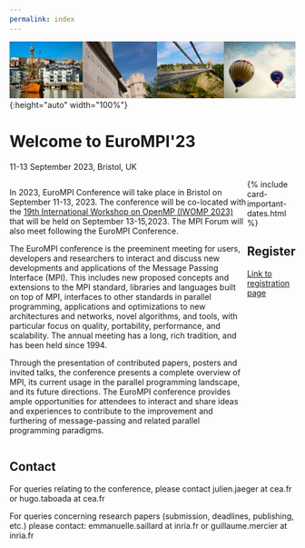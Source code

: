 ```yaml
---
permalink: index
---
```


![Banner](/assets/banner-B.png){:height="auto" width="100%"} 
<!-- ![Banner](/assets/banner_hamburg.jpg){:height="auto" width="100%"} -->

<h1>Welcome to EuroMPI'23</h1> 
  <p class="lead">11-13 September 2023, Bristol, UK</p>


<div style="display: flex; flex-direction:row;">

  <div id="divtext" class="text-justify conference-text">


  <p>
  In 2023, EuroMPI Conference will take place in Bristol on September 11-13, 2023. The conference will be co-located with the <a href="https://www.iwomp.org">19th International Workshop on OpenMP (IWOMP 2023)</a> that will be held on September 13-15,2023. The MPI Forum will also meet following the EuroMPI Conference. 
  </p>

  <p>
  The EuroMPI conference is the preeminent meeting for users, developers and researchers to interact and discuss new developments and applications of the Message Passing Interface (MPI). This includes new proposed concepts and extensions to the MPI standard, libraries and languages built on top of MPI, interfaces to other standards in parallel programming, applications and optimizations to new architectures and networks, novel algorithms, and tools, with particular focus on quality, portability, performance, and scalability. The annual meeting has a long, rich tradition, and has been held since 1994.
  </p>

  <p>
  Through the presentation of contributed papers, posters and invited talks, the conference presents a complete overview of MPI, its current usage in the parallel programming landscape, and its future directions. The EuroMPI conference provides ample opportunities for attendees to interact and share ideas and experiences to contribute to the improvement and furthering of message-passing and related parallel programming paradigms.
  </p>

  </div>

  <div id="divcard"> 
  {% include card-important-dates.html %}

  <div class="text-justify conference-text">
  <h2>Register</h2>
  <a href="https://iwomp-eurompi-mpiforum-2023.eventbrite.co.uk/" target="_blank">Link to registration page</a>
  </div>
  </div>

</div>


<div class="text-justify conference-text">

<h2>Contact</h2>

<p>For queries relating to the conference, please contact julien.jaeger at cea.fr or hugo.taboada at cea.fr</p>

<p>For queries concerning research papers (submission, deadlines, publishing, etc.) please contact: emmanuelle.saillard at inria.fr or guillaume.mercier at inria.fr</p>

</div>
